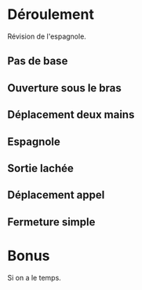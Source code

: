 

Déroulement
===========

Révision de l'espagnole.


Pas de base
-----------


Ouverture sous le bras
----------------------


Déplacement deux mains
----------------------


Espagnole
---------


Sortie lachée
-------------


Déplacement appel
-----------------


Fermeture simple
----------------



Bonus
=====
Si on a le temps.


